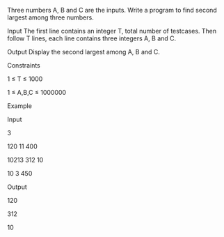 Three numbers A, B and C are the inputs. Write a program to find second largest among three numbers.

Input
The first line contains an integer T, total number of testcases. Then follow T lines, each line contains three integers A, B and C.

Output
Display the second largest among A, B and C.

Constraints

1 ≤ T ≤ 1000

1 ≤ A,B,C ≤ 1000000

Example

Input

3 

120 11 400

10213 312 10

10 3 450

Output

120

312

10
